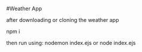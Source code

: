 #Weather App

after downloading or cloning the weather app

npm i

then run using: 
nodemon index.ejs 
or
node index.ejs
